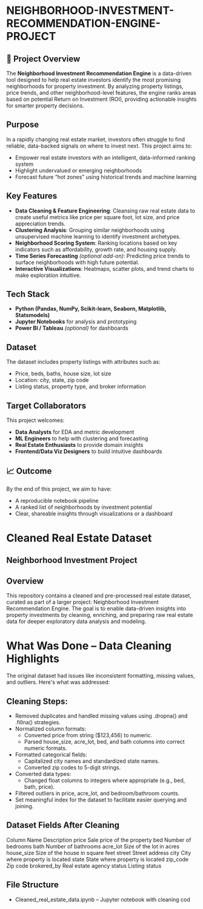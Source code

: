 # NEIGHBORHOOD-INVESTMENT-RECOMMENDATION-ENGINE-PROJECT


## 📌 Project Overview

The **Neighborhood Investment Recommendation Engine** is a data-driven tool designed to help real estate investors identify the most promising neighborhoods for property investment. By analyzing property listings, price trends, and other neighborhood-level features, the engine ranks areas based on potential Return on Investment (ROI), providing actionable insights for smarter property decisions.

## Purpose

In a rapidly changing real estate market, investors often struggle to find reliable, data-backed signals on where to invest next. This project aims to:

- Empower real estate investors with an intelligent, data-informed ranking system
- Highlight undervalued or emerging neighborhoods
- Forecast future “hot zones” using historical trends and machine learning

##  Key Features

- **Data Cleaning & Feature Engineering**: Cleansing raw real estate data to create useful metrics like price per square foot, lot size, and price appreciation trends.
- **Clustering Analysis**: Grouping similar neighborhoods using unsupervised machine learning to identify investment archetypes.
- **Neighborhood Scoring System**: Ranking locations based on key indicators such as affordability, growth rate, and housing supply.
- **Time Series Forecasting** *(optional add-on)*: Predicting price trends to surface neighborhoods with high future potential.
- **Interactive Visualizations**: Heatmaps, scatter plots, and trend charts to make exploration intuitive.

## Tech Stack

- **Python (Pandas, NumPy, Scikit-learn, Seaborn, Matplotlib, Statsmodels)**
- **Jupyter Notebooks** for analysis and prototyping
- **Power BI / Tableau** *(optional)* for dashboards

## Dataset

The dataset includes property listings with attributes such as:
- Price, beds, baths, house size, lot size
- Location: city, state, zip code
- Listing status, property type, and broker information

## Target Collaborators

This project welcomes:
- **Data Analysts** for EDA and metric development  
- **ML Engineers** to help with clustering and forecasting  
- **Real Estate Enthusiasts** to provide domain insights  
- **Frontend/Data Viz Designers** to build intuitive dashboards  

## 📈 Outcome

By the end of this project, we aim to have:
- A reproducible notebook pipeline
- A ranked list of neighborhoods by investment potential
- Clear, shareable insights through visualizations or a dashboard

# Cleaned Real Estate Dataset
## Neighborhood Investment Project
## Overview
This repository contains a cleaned and pre-processed real estate dataset, curated as part of a larger project: Neighborhood Investment Recommendation Engine. The goal is to enable data-driven insights into property investments by cleaning, enriching, and preparing raw real estate data for deeper exploratory data analysis and modeling.

# What Was Done – Data Cleaning Highlights
The original dataset had issues like inconsistent formatting, missing values, and outliers. Here's what was addressed:
## Cleaning Steps:
* Removed duplicates and handled missing values using .dropna() and .fillna() strategies.
* Normalized column formats:
    * Converted price from string ($123,456) to numeric.
    * Parsed house_size, acre_lot, bed, and bath columns into correct numeric formats.
* Formatted categorical fields:
    * Capitalized city names and standardized state names.
    * Converted zip codes to 5-digit strings.
* Converted data types:
    * Changed float columns to integers where appropriate (e.g., bed, bath, price).
* Filtered outliers in price, acre_lot, and bedroom/bathroom counts.
* Set meaningful index for the dataset to facilitate easier querying and joining.

## Dataset Fields After Cleaning
Column Name	Description
price	Sale price of the property
bed	Number of bedrooms
bath	Number of bathrooms
acre_lot	Size of the lot in acres
house_size	Size of the house in square feet
street	Street address
city	City where property is located
state	State where property is located
zip_code	Zip code
brokered_by	Real estate agency
status	Listing status
## File Structure
* Cleaned_real_estate_data.ipynb – Jupyter notebook with cleaning cod

